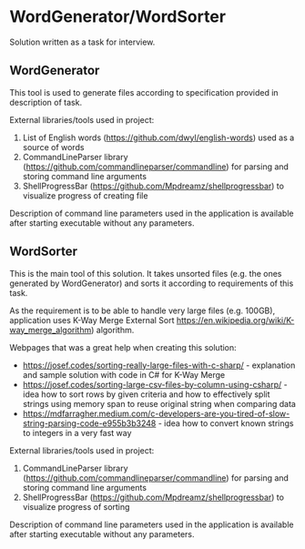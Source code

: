 # WordGenerator/WordSorter

Solution written as a task for interview.

## WordGenerator

This tool is used to generate files according to specification provided in description of task.

External libraries/tools used in project:
1. List of English words (https://github.com/dwyl/english-words) used as a source of words
2. CommandLineParser library (https://github.com/commandlineparser/commandline) for parsing and storing command line arguments
3. ShellProgressBar (https://github.com/Mpdreamz/shellprogressbar) to visualize progress of creating file

Description of command line parameters used in the application is available after starting executable without any parameters.

## WordSorter

This is the main tool of this solution. It takes unsorted files (e.g. the ones generated by WordGenerator) and sorts it according to requirements of this task.

As the requirement is to be able to handle very large files (e.g. 100GB), application uses K-Way Merge External Sort https://en.wikipedia.org/wiki/K-way_merge_algorithm) algorithm.

Webpages that was a great help when creating this solution:
* https://josef.codes/sorting-really-large-files-with-c-sharp/ - explanation and sample solution with code in C# for K-Way Merge
* https://josef.codes/sorting-large-csv-files-by-column-using-csharp/ - idea how to sort rows by given criteria and how to effectively split strings using memory span to reuse original string when comparing data
* https://mdfarragher.medium.com/c-developers-are-you-tired-of-slow-string-parsing-code-e955b3b3248 - idea how to convert known strings to integers in a very fast way

External libraries/tools used in project:
1. CommandLineParser library (https://github.com/commandlineparser/commandline) for parsing and storing command line arguments
2. ShellProgressBar (https://github.com/Mpdreamz/shellprogressbar) to visualize progress of sorting

Description of command line parameters used in the application is available after starting executable without any parameters.
